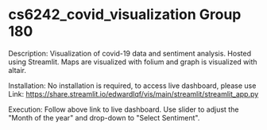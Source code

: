 # cs6242_covid_visualization Group 180

Description:
Visualization of covid-19 data and sentiment analysis. Hosted using Streamlit. Maps are visualized with folium and graph is visualized with altair. 

Installation:
No installation is required, to access live dashboard, please use Link:
https://share.streamlit.io/edwardlqf/vis/main/streamlit/streamlit_app.py

Execution:
Follow above link to live dashboard. Use slider to adjust the "Month of the year" and drop-down to "Select Sentiment".
